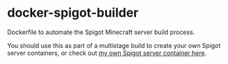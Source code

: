 # docker-spigot-builder
Dockerfile to automate the Spigot Minecraft server build process.

You should use this as part of a multistage build to create your own Spigot server containers, or check out [my own Spigot server container here](https://github.com/kawaii/docker-spigot-server).
